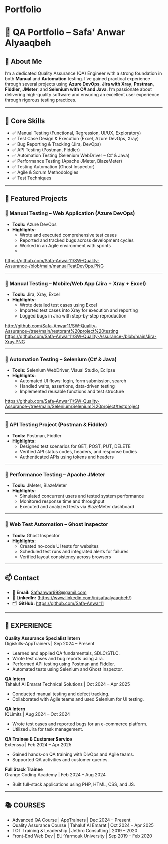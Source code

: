 # Portfolio
# 🧪 QA Portfolio – Safa' Anwar Alyaaqbeh

## 👋 About Me
I’m a dedicated Quality Assurance (QA) Engineer with a strong foundation in both **Manual** and **Automation** testing. I’ve gained practical experience through several projects using **Azure DevOps**, **Jira with Xray**, **Postman**, **Fiddler**, **JMeter**, and **Selenium with C# and Java**. I’m passionate about delivering high-quality software and ensuring an excellent user experience through rigorous testing practices.

---

## 🎯 Core Skills

- ✅ Manual Testing (Functional, Regression, UI/UX, Exploratory)
- ✅ Test Case Design & Execution (Excel, Azure DevOps, Xray)
- ✅ Bug Reporting & Tracking (Jira, DevOps)
- ✅ API Testing (Postman, Fiddler)
- ✅ Automation Testing (Selenium WebDriver – C# & Java)
- ✅ Performance Testing (Apache JMeter, BlazeMeter)
- ✅ Testing Automation (Ghost Inspector)
- ✅ Agile & Scrum Methodologies
- ✅ Test Techniques

---

## 📁 Featured Projects

### 🔹 Manual Testing – Web Application (Azure DevOps)
- **Tools:** Azure DevOps  
- **Highlights:**
  - Wrote and executed comprehensive test cases
  - Reported and tracked bugs across development cycles
  - Worked in an Agile environment with sprints
  - 
https://github.com/Safa-Anwar11/SW-Quality-Assurance-/blob/main/manualTeatDevOps.PNG

---

### 🔹 Manual Testing – Mobile/Web App (Jira + Xray + Excel)
- **Tools:** Jira, Xray, Excel  
- **Highlights:**
  - Wrote detailed test cases using Excel
  - Imported test cases into Xray for execution and reporting
  - Logged bugs in Jira with step-by-step reproduction

http://github.com/Safa-Anwar11/SW-Quality-Assurance-/tree/main/restorant%20project%20testing
https://github.com/Safa-Anwar11/SW-Quality-Assurance-/blob/main/Jira-Xray.PNG

---

### 🔹 Automation Testing – Selenium (C# & Java)
- **Tools:** Selenium WebDriver, Visual Studio, Eclipse
- **Highlights:**
  - Automated UI flows: login, form submission, search
  - Handled waits, assertions, data-driven testing
  - Implemented reusable functions and test structure
    
https://github.com/Safa-Anwar11/SW-Quality-Assurance-/tree/main/Selenium/Selenium%20project/testproject

---

### 🔹 API Testing Project (Postman & Fiddler)
- **Tools:** Postman, Fiddler  
- **Highlights:**
  - Designed test scenarios for GET, POST, PUT, DELETE
  - Verified API status codes, headers, and response bodies
  - Authenticated APIs using tokens and headers

---

### 🔹 Performance Testing – Apache JMeter
- **Tools:** JMeter, BlazeMeter  
- **Highlights:**
  - Simulated concurrent users and tested system performance
  - Monitored response time and throughput
  - Executed and analyzed tests via BlazeMeter dashboard

---

### 🔹 Web Test Automation – Ghost Inspector
- **Tools:** Ghost Inspector  
- **Highlights:**
  - Created no-code UI tests for websites
  - Scheduled test runs and integrated alerts for failures
  - Verified layout consistency across browsers

---

## 📫 Contact

- 📧 **Email:** Safaanwar998@gamil.com  
- 💼 **LinkedIn:** (https://www.linkedin.com/in/safaalyaaqbeh/)
- 🗂 **GitHub:** https://github.com/Safa-Anwar11

---


## 💼 EXPERIENCE

**Quality Assurance Specialist Intern**  
Digiskills-AppTrainers | Sep 2024 – Present  
- Learned and applied QA fundamentals, SDLC/STLC.  
- Wrote test cases and bug reports using Jira.  
- Performed API testing using Postman and Fiddler.  
- Automated tests using Selenium and Ghost Inspector.

**QA Intern**  
Tahaluf Al Emarat Technical Solutions | Oct 2024 – Apr 2025  
- Conducted manual testing and defect tracking.  
- Collaborated with Agile teams and used Selenium for UI testing.

**QA Intern**  
IQLimits | Aug 2024 – Oct 2024  
- Wrote test cases and reported bugs for an e-commerce platform.  
- Utilized Jira for task management.

**QA Trainee & Customer Service**  
Extensya | Feb 2024 – Apr 2025  
- Gained hands-on QA training with DivOps and Agile teams.  
- Supported QA activities and customer queries.

**Full Stack Trainee**  
Orange Coding Academy | Feb 2024 – Aug 2024  
- Built full-stack applications using PHP, HTML, CSS, and JS.

---

## 📚 COURSES

- Advanced QA Course | AppTrainers | Dec 2024 – Present  
- Quality Assurance Course | Tahaluf Al Emarat | Oct 2024 – Apr 2025  
- TOT Training & Leadership | Jethro Consulting | 2019 – 2020  
- Front-End Web Dev | EU-Yarmouk University | Sep 2019 – Feb 2020
